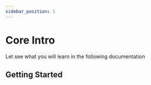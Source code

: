 ```yaml
---
sidebar_position: 1
---
```


# Core Intro

Let see what you will learn in the following documentation

## Getting Started
